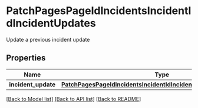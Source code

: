 # PatchPagesPageIdIncidentsIncidentIdIncidentUpdates

Update a previous incident update
## Properties
Name | Type | Description | Notes
------------ | ------------- | ------------- | -------------
**incident_update** | [**PatchPagesPageIdIncidentsIncidentIdIncidentUpdatesIncidentUpdate**](PatchPagesPageIdIncidentsIncidentIdIncidentUpdatesIncidentUpdate.md) |  | [optional] 

[[Back to Model list]](../README.md#documentation-for-models) [[Back to API list]](../README.md#documentation-for-api-endpoints) [[Back to README]](../README.md)


